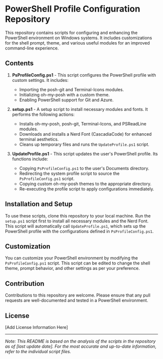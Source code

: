 
# PowerShell Profile Configuration Repository

This repository contains scripts for configuring and enhancing the PowerShell environment on Windows systems. It includes customizations for the shell prompt, theme, and various useful modules for an improved command-line experience.

## Contents

1. **PsProfileConfig.ps1** - This script configures the PowerShell profile with custom settings. It includes:
   - Importing the posh-git and Terminal-Icons modules.
   - Initializing oh-my-posh with a custom theme.
   - Enabling PowerShell support for Git and Azure.

2. **setup.ps1** - A setup script to install necessary modules and fonts. It performs the following actions:
   - Installs oh-my-posh, posh-git, Terminal-Icons, and PSReadLine modules.
   - Downloads and installs a Nerd Font (CascadiaCode) for enhanced terminal aesthetics.
   - Cleans up temporary files and runs the `UpdateProfile.ps1` script.

3. **UpdateProfile.ps1** - This script updates the user's PowerShell profile. Its functions include:
   - Copying `PsProfileConfig.ps1` to the user's Documents directory.
   - Redirecting the system profile script to source the `PsProfileConfig.ps1` script.
   - Copying custom oh-my-posh themes to the appropriate directory.
   - Re-executing the profile script to apply configurations immediately.

## Installation and Setup

To use these scripts, clone this repository to your local machine. Run the `setup.ps1` script first to install all necessary modules and the Nerd Font. This script will automatically call `UpdateProfile.ps1`, which sets up the PowerShell profile with the configurations defined in `PsProfileConfig.ps1`.

## Customization

You can customize your PowerShell environment by modifying the `PsProfileConfig.ps1` script. This script can be edited to change the shell theme, prompt behavior, and other settings as per your preference.

## Contribution

Contributions to this repository are welcome. Please ensure that any pull requests are well-documented and tested in a PowerShell environment.

## License

[Add License Information Here]

---

*Note: This README is based on the analysis of the scripts in the repository as of [last update date]. For the most accurate and up-to-date information, refer to the individual script files.*
